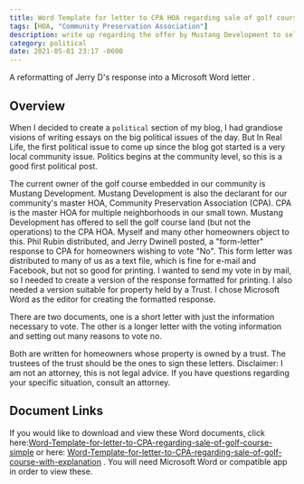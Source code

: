 ```yaml
---
title: Word Template for letter to CPA HOA regarding sale of golf course
tags: [HOA, "Community Preservation Association"]
description: write up regarding the offer by Mustang Development to sell the golf course to Community Preservation Association Master HOA
category: political
date: 2021-05-01 23:17 -0600
---
```

A reformatting of Jerry D's response into a Microsoft Word letter .

## Overview

When I decided to create a `political` section of my blog, I had grandiose visions of writing essays on the big political issues of the day. But In Real Life, the first political issue to come up since the blog got started is a very local community issue. Politics begins at the community level, so this is a good first political post.

The current owner of the golf course embedded in our community is Mustang Development. Mustang Development is also the declarant for our community's master HOA, Community Preservation Association (CPA). CPA is the master HOA for multiple neighborhoods in our small town. Mustang Development has offered to sell the golf course land (but not the operations) to the CPA HOA. Myself and many other homeowners object to this. Phil Rubin distributed, and Jerry Dwinell posted, a "form-letter" response to CPA for homeowners wishing to vote "No". This form letter was distributed to many of us as a text file, which is fine for e-mail and Facebook, but not so good for printing. I wanted to send my vote in by mail, so I needed to create a version of the response formatted for printing. I also needed a version suitable for property held by a Trust. I chose Microsoft Word as the editor for creating the formatted response.

There are two documents, one is a short letter with just the information necessary to vote.
The other is a longer letter with the voting information and setting out many reasons to vote no.

Both are written for homeowners whose property is owned by a trust. The trustees of the trust should be the ones to sign these letters. Disclaimer: I am not an attorney, this is not legal advice. If you have questions regarding your specific situation, consult an attorney.

## Document Links

If you would like to download and view these Word documents, click here:[Word-Template-for-letter-to-CPA-regarding-sale-of-golf-course-simple](https://www.dropbox.com/scl/fi/t9zjvkxr1l8ul9l0mc7io/Word-Template-for-letter-to-CPA-regarding-sale-of-golf-course-simple.docx?dl=0)  or here: [Word-Template-for-letter-to-CPA-regarding-sale-of-golf-course-with-explanation](https://www.dropbox.com/s/31rcodlsrpe9oek/Word-Template-for-letter-to-CPA-regarding-sale-of-golf-course-with-explanation.docx?dl=0) . You will need Microsoft Word or compatible app in order to view these.
